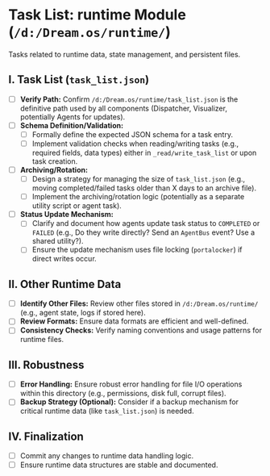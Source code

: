 # Task List: runtime Module (`/d:/Dream.os/runtime/`)

Tasks related to runtime data, state management, and persistent files.

## I. Task List (`task_list.json`)

-   [ ] **Verify Path:** Confirm `/d:/Dream.os/runtime/task_list.json` is the definitive path used by all components (Dispatcher, Visualizer, potentially Agents for updates).
-   [ ] **Schema Definition/Validation:**
    -   [ ] Formally define the expected JSON schema for a task entry.
    -   [ ] Implement validation checks when reading/writing tasks (e.g., required fields, data types) either in `_read/write_task_list` or upon task creation.
-   [ ] **Archiving/Rotation:**
    -   [ ] Design a strategy for managing the size of `task_list.json` (e.g., moving completed/failed tasks older than X days to an archive file).
    -   [ ] Implement the archiving/rotation logic (potentially as a separate utility script or agent task).
-   [ ] **Status Update Mechanism:**
    -   [ ] Clarify and document how agents update task status to `COMPLETED` or `FAILED` (e.g., Do they write directly? Send an `AgentBus` event? Use a shared utility?).
    -   [ ] Ensure the update mechanism uses file locking (`portalocker`) if direct writes occur.

## II. Other Runtime Data

-   [ ] **Identify Other Files:** Review other files stored in `/d:/Dream.os/runtime/` (e.g., agent state, logs if stored here).
-   [ ] **Review Formats:** Ensure data formats are efficient and well-defined.
-   [ ] **Consistency Checks:** Verify naming conventions and usage patterns for runtime files.

## III. Robustness

-   [ ] **Error Handling:** Ensure robust error handling for file I/O operations within this directory (e.g., permissions, disk full, corrupt files).
-   [ ] **Backup Strategy (Optional):** Consider if a backup mechanism for critical runtime data (like `task_list.json`) is needed.

## IV. Finalization

-   [ ] Commit any changes to runtime data handling logic.
-   [ ] Ensure runtime data structures are stable and documented. 